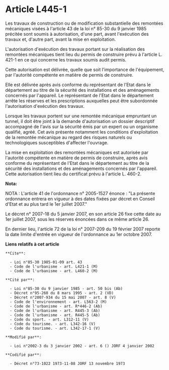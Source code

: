 # Article L445-1

Les travaux de construction ou de modification substantielle des remontées mécaniques visées à l'article 43 de la loi n°
85-30 du 9 janvier 1985 précitée sont soumis à autorisation, d'une part, avant l'exécution des travaux et, d'autre part,
avant la mise en exploitation.

L'autorisation d'exécution des travaux portant sur la réalisation des remontées mécaniques tient lieu du permis de construire
prévu à l'article L. 421-1 en ce qui concerne les travaux soumis audit permis.

Cette autorisation est délivrée, quelle que soit l'importance de l'équipement, par l'autorité compétente en matière de permis
de construire.

Elle est délivrée après avis conforme du représentant de l'Etat dans le département au titre de la sécurité des installations
et des aménagements concernés par l'appareil. Le représentant de l'Etat dans le département arrête les réserves et les
prescriptions auxquelles peut être subordonnée l'autorisation d'exécution des travaux.

Lorsque les travaux portent sur une remontée mécanique empruntant un tunnel, il doit être joint à la demande d'autorisation
un dossier descriptif accompagné de l'avis sur la sécurité émis par un expert ou un organisme qualifié, agréé. Cet avis
présente notamment les conditions d'exploitation de la remontée mécanique au regard des risques naturels ou technologiques
susceptibles d'affecter l'ouvrage.

La mise en exploitation des remontées mécaniques est autorisée par l'autorité compétente en matière de permis de construire,
après avis conforme du représentant de l'Etat dans le département au titre de la sécurité des installations et des
aménagements concernés par l'appareil. Cette autorisation tient lieu du certificat prévu à l'article L. 460-2.

**Nota:**

NOTA : L'article 41 de l'ordonnance n° 2005-1527 énonce : "La présente ordonnance entrera en vigueur à des dates fixées par
décret en Conseil d'Etat et au plus tard le 1er juillet 2007."

Le décret n° 2007-18 du 5 janvier 2007, en son article 26 fixe cette date au 1er juillet 2007, sous les réserves énoncées
dans ce même article 26.

En dernier lieu, l'article 72 de la loi n° 2007-209 du 19 février 2007 reporte la date limite d'entrée en vigueur de
l'ordonnance au 1er octobre 2007.

**Liens relatifs à cet article**

	**Cite**:

	  - Loi n°85-30 1985-01-09 art. 43
	  - Code de l'urbanisme - art. L421-1 (M)
	  - Code de l'urbanisme - art. L460-2 (M)

	**Cité par**:

	  - Loi n°85-30 du 9 janvier 1985 - art. 50 bis (Ab)
	  - Décret n°95-260 du 8 mars 1995 - art. 2 (VD)
	  - Décret n°2007-934 du 15 mai 2007 - art. 8 (V)
	  - Code de l'environnement - art. L563-2 (M)
	  - Code de l'urbanisme - art. R*446-2 (Ab)
	  - Code de l'urbanisme - art. R445-3 (Ab)
	  - Code de l'urbanisme - art. R445-5 (Ab)
	  - Code du sport. - art. L312-11 (V)
	  - Code du tourisme. - art. L342-16 (V)
	  - Code du tourisme. - art. L342-17-1 (V)

	**Modifié par**:

	  - Loi n°2002-3 du 3 janvier 2002 - art. 6 () JORF 4 janvier 2002

	**Codifié par**:

	  - Décret n°73-1022 1973-11-08 JORF 13 novembre 1973
